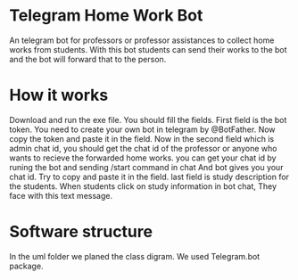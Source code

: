 # Telegram Home Work Bot
An telegram bot for professors or professor assistances to collect home works from students.
With this bot students can send their works to the bot and the bot will forward that to the person.

# How it works
Download and run the exe file. You should fill the fields.
First field is the bot token. You need to create your own bot in telegram by @BotFather. Now copy the token and paste it in the field.
Now in the second field which is admin chat id, you should get the chat id of the professor or anyone who wants to recieve the forwarded home works.
you can get your chat id by runing the bot and sending /start command in chat And bot gives you your chat id. Try to copy and paste it in the field.
last field is study description for the students. When students click on study information in bot chat, They face with this text message.

# Software structure
In the uml folder we planed the class digram. We used Telegram.bot package.

